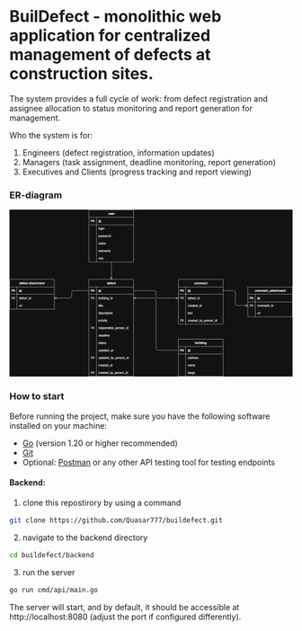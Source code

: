 # BuilDefect - monolithic web application for centralized management of defects at construction sites.

The system provides a full cycle of work: from defect registration and assignee allocation to status monitoring and report generation for management.

Who the system is for:
1) Engineers (defect registration, information updates)
2) Managers (task assignment, deadline monitoring, report generation)
3) Executives and Clients (progress tracking and report viewing)


### ER-diagram

![alt text](https://github.com/Quasar777/buildefect/blob/main/buisness%20analytics/BuilDefect_ER.drawio.png?raw=true)


### How to start 

Before running the project, make sure you have the following software installed on your machine:

- [Go](https://golang.org/doc/install) (version 1.20 or higher recommended)
- [Git](https://git-scm.com/downloads)
- Optional: [Postman](https://www.postman.com/) or any other API testing tool for testing endpoints

#### Backend:

1) clone this repostirory by using a command

```bash
git clone https://github.com/Quasar777/buildefect.git
```

2) navigate to the backend directory

```bash
cd buildefect/backend
```

3) run the server

```bash
go run cmd/api/main.go
```

The server will start, and by default, it should be accessible at http://localhost:8080 (adjust the port if configured differently).

